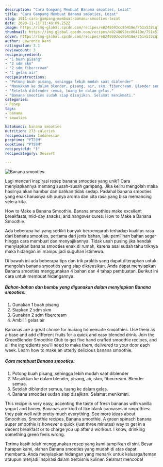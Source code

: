 ```yaml
---
description: "Cara Gampang Membuat Banana smooties, Lezat"
title: "Cara Gampang Membuat Banana smooties, Lezat"
slug: 1911-cara-gampang-membuat-banana-smooties-lezat
date: 2020-11-11T11:48:09.252Z
image: https://img-global.cpcdn.com/recipes/e8248693cc86410e/751x532cq70/banana-smooties-foto-resep-utama.jpg
thumbnail: https://img-global.cpcdn.com/recipes/e8248693cc86410e/751x532cq70/banana-smooties-foto-resep-utama.jpg
cover: https://img-global.cpcdn.com/recipes/e8248693cc86410e/751x532cq70/banana-smooties-foto-resep-utama.jpg
author: Lawrence Ward
ratingvalue: 3.1
reviewcount: 3
recipeingredient:
- "1 buah pisang"
- "2 sdm skm"
- "2 sdm fibercream"
- "1 gelas air"
recipeinstructions:
- "Potong buah pisang, sehingga lebih mudah saat diblender"
- "Masukkan ke dalam blender, pisang, air, skm, fibercream. Blender semua."
- "Setelah diblender semua, tuang ke dalam gelas."
- "Banana smooties sudah siap disajikan. Selamat menikmati."
categories:
- Resep
tags:
- banana
- smooties

katakunci: banana smooties 
nutrition: 273 calories
recipecuisine: Indonesian
preptime: "PT20M"
cooktime: "PT59M"
recipeyield: "1"
recipecategory: Dessert

---
```



![Banana smooties](https://img-global.cpcdn.com/recipes/e8248693cc86410e/751x532cq70/banana-smooties-foto-resep-utama.jpg)

Lagi mencari inspirasi resep banana smooties yang unik? Cara menyiapkannya memang susah-susah gampang. Jika keliru mengolah maka hasilnya akan hambar dan bahkan tidak sedap. Padahal banana smooties yang enak harusnya sih punya aroma dan cita rasa yang bisa memancing selera kita.

How to Make a Banana Smoothie. Banana smoothies make excellent breakfasts, mid-day snacks, and hangover cures. How to Make a Banana Smoothie.

Ada beberapa hal yang sedikit banyak berpengaruh terhadap kualitas rasa dari banana smooties, pertama dari jenis bahan, lalu pemilihan bahan segar hingga cara membuat dan menyajikannya. Tidak usah pusing jika hendak menyiapkan banana smooties enak di rumah, karena asal sudah tahu triknya maka hidangan ini mampu jadi suguhan istimewa.


Di bawah ini ada beberapa tips dan trik praktis yang dapat diterapkan untuk mengolah banana smooties yang siap dikreasikan. Anda dapat menyiapkan Banana smooties menggunakan 4 bahan dan 4 tahap pembuatan. Berikut ini cara untuk membuat hidangannya.

<!--inarticleads1-->

##### Bahan-bahan dan bumbu yang digunakan dalam menyiapkan Banana smooties:

1. Gunakan 1 buah pisang
1. Siapkan 2 sdm skm
1. Gunakan 2 sdm fibercream
1. Ambil 1 gelas air


Bananas are a great choice for making homemade smoothies. Use them as a base and add different fruits for a quick and easy blended drink. Join the GreenBlender Smoothie Club to get five hand crafted smoothie recipes, and all the ingredients you&#39;ll need to make them, delivered to your door each week. Learn how to make an utterly delicious banana smoothie. 

<!--inarticleads2-->

##### Cara membuat Banana smooties:

1. Potong buah pisang, sehingga lebih mudah saat diblender
1. Masukkan ke dalam blender, pisang, air, skm, fibercream. Blender semua.
1. Setelah diblender semua, tuang ke dalam gelas.
1. Banana smooties sudah siap disajikan. Selamat menikmati.


This recipe is very easy, accenting the taste of fresh bananas with vanilla yogurt and honey. Bananas are kind of like blank canvases in smoothies: they pair well with pretty much everything. See more ideas about Smoothies, Smoothie recipes, Banana smoothie. A green spinach banana super smoothie is however a quick (just three minutes) way to get in a decent breakfast or to charge you up after a workout. I know, drinking something green feels wrong. 

Terima kasih telah menggunakan resep yang kami tampilkan di sini. Besar harapan kami, olahan Banana smooties yang mudah di atas dapat membantu Anda menyiapkan hidangan yang menarik untuk keluarga/teman ataupun menjadi inspirasi dalam berbisnis kuliner. Selamat mencoba!

